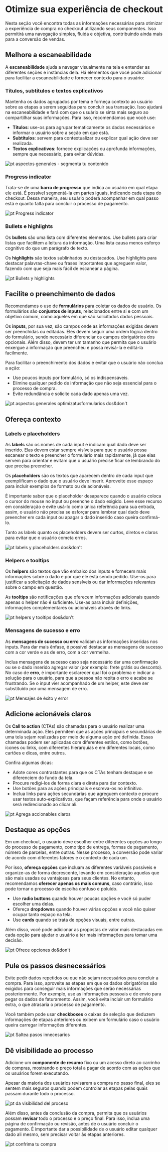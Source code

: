 # Otimize sua experiência de checkout

Nesta seção você encontra todas as informações necessárias para otimizar a experiência de compra no checkout utilizando seus componentes. Isso permitirá uma navegação simples, fluida e objetiva, contribuindo ainda mais para a conversão de vendas.

## Melhore a escaneabilidade

A **escaneabilidade** ajuda a navegar visualmente na tela e entender as diferentes seções e instâncias dela. Há elementos que você pode adicionar para facilitar a escaneabilidade e fornecer contexto para o usuário:

### Títulos, subtítulos e textos explicativos

Mantenha os dados agrupados por tema e forneça contexto ao usuário sobre as etapas a serem seguidas para concluir sua transação. Isso ajudará na escaneabilidade e fará com que o usuário se sinta mais seguro ao compartilhar suas informações. Para isso, recomendamos que você use:

* **Títulos**: use-os para agrupar tematicamente os dados necessários e informar o usuário sobre a seção em que está.
* **Subtítulos**: servem para contextualizar ou explicar qual ação deve ser realizada.
* **Textos explicativos**: fornece explicações ou aprofunda informações, sempre que necessário, para evitar dúvidas.

![pt aspectos generales - segmenta tu contenido](/images/best-practices-guide/PortAspectosGeneralesSegmentaTuContenido.png)

### Progress indicator

Trata-se de uma **barra de progresso** que indica ao usuário em qual etapa ele está. É possível segmentá-la em partes iguais, indicando cada etapa do checkout. Dessa maneira, seu usuário poderá acompanhar em qual passo está e quanto falta para concluir o processo de pagamento.

![pt Progress indicator](/images/best-practices-guide/PortCreaUnChoAgilProgressIndicator.png)

### Bullets e highlights

Os **bullets** são uma lista com diferentes elementos. Use bullets para criar listas que facilitem a leitura da informação. Uma lista causa menos esforço cognitivo do que um parágrafo de texto.

Os **highlights** são textos sublinhados ou destacados. Use highlights para destacar palavras-chave ou frases importantes que agreguem valor, fazendo com que seja mais fácil de escanear a página. 

![pt Bullets y highlights](/images/best-practices-guide/PortCreaUnChoAgilBulletsv2.png)


## Facilite o preenchimento de dados

Recomendamos o uso de **formulários** para coletar os dados de usuário. Os formulários são **conjuntos de inputs**, relacionados entre si e com um objetivo comum, como aqueles em que são solicitados dados pessoais.

Os **inputs**, por sua vez, são campos onde as informações exigidas devem ser preenchidas ou editadas. Eles devem seguir uma ordem lógica dentro do formulário, sendo necessário diferenciar os campos obrigatórios dos opcionais. Além disso, devem ter um tamanho que permita que o usuário enxergue a informação que preencheu e possa revisá-la e editá-la facilmente.

Para facilitar o preenchimento dos dados e evitar que o usuário não conclua a ação:

* Use poucos inputs por formulário, só os indispensáveis.
* Elimine qualquer pedido de informação que não seja essencial para o processo de compra.
* Evite redundância e solicite cada dado apenas uma vez.

![pt aspectos generales optimizatusformularios dos&don't](/images/best-practices-guide/PortAspectosGeneralesOptimizaTusFormulariosDoDont.png)

## Ofereça contexto

### Labels e placeholders

As **labels** são os nomes de cada input e indicam qual dado deve ser inserido. Elas devem estar sempre visíveis para que o usuário possa escanear o texto e preencher o formulário mais rapidamente, já que elas servem para orientar e evitam que o usuário precise ficar se lembrando do que precisa preencher. 

Os **placeholders** são os textos que aparecem dentro de cada input que exemplificam o dado que o usuário deve inserir. Aproveite esse espaço para incluir exemplos de formato ou de acionáveis. 

É importante saber que o placeholder desaparece quando o usuário coloca o cursor do mouse no input ou preenche o dado exigido. Leve esse recurso em consideração e evite usá-lo como única referência para sua entrada, assim, o usuário não precisa se esforçar para lembrar qual dado deve preencher em cada input ou apagar o dado inserido caso queira confirmá-lo.

Tanto as labels quanto os placeholders devem ser curtos, diretos e claros para evitar que o usuário cometa erros.

![pt labels y placeholders dos&don't](/images/best-practices-guide/PortAspectosGeneralesLabelsPlaceholdersDoDont.png)

### Helpers e tooltips

Os **helpers** são textos que vão embaixo dos inputs e fornecem mais informações sobre o dado e por que ele está sendo pedido. Use-os para justificar a solicitação de dados sensíveis ou dar informações relevantes sobre o campo em questão. 

As **tooltips** são notificações que oferecem informações adicionais quando apenas o helper não é suficiente. Use-as para incluir definições, informações complementares ou acionáveis através de links. 

![pt helpers y tooltips dos&don't](/images/best-practices-guide/PortAspectosGeneralesHelpersTooltipv2.png)

### Mensagens de sucesso e erro

As **mensagens de sucesso ou erro** validam as informações inseridas nos inputs. Para dar mais ênfase, é possível destacar as mensagens de sucesso com a cor verde e as de erro, com a cor vermelha. 

Inclua mensagens de sucesso caso seja necessário dar uma confirmação ou se o dado inserido agregar valor (por exemplo: frete grátis ou desconto). No caso de **erro**, é importante esclarecer qual foi o problema e indicar a solução para o usuário, para que a pessoa não repita o erro e acabe se frustrando. Se o input vier acompanhado de um helper, este deve ser substituído por uma mensagem de erro.
 
![pt Mensajes de éxito y error](/images/best-practices-guide/PortAspectosGeneralesMsjErrorDoDont.png)

## Adicione acionáveis claros

Os **Call to action** (CTAs) são chamadas para o usuário realizar uma determinada ação. Eles permitem que as ações principais e secundárias de uma tela sejam realizadas por meio de alguma ação pré definida. Essas chamadas  podem ser aplicadas com diferentes estilos, como botões, ícones ou links, com diferentes hierarquias e em diferentes locais, como cartões e dicas, entre outros.

Confira algumas dicas: 

* Adote cores contrastantes para que os CTAs tenham destaque e se diferenciem do fundo da tela.
* Procure redigi-los de forma clara e direta para dar contexto. 
* Use botões para as ações principais e escreva-os no infinitivo. 
* Inclua links para ações secundárias que agreguem contexto e procure usar textos auto-explicativos, que façam referência para onde o usuário será redirecionado ao clicar ali. 

![pt Agrega accionables claros](/images/best-practices-guide/PortAspectosGeneralesAccionablesClaros.png)

## Destaque as opções

Em um checkout, o usuário deve escolher entre diferentes opções ao longo do processo de pagamento, como tipo de entrega, formas de pagamento, número de parcelas, entre outras. Nesse processo, a conversão pode variar de acordo com diferentes fatores e o contexto de cada um.

Por isso, **ofereça opções** que incluam as diferentes variáveis possíveis e organize-as de forma decrescente, levando em consideração aquelas que são mais usadas ou vantajosas para seus clientes. No entanto, recomendamos **oferecer apenas os mais comuns**, caso contrário, isso pode tornar o processo de escolha confuso e poluído. 

* Use **radio buttons** quando houver poucas opções e você só puder escolher uma delas.
* Ofereça **dropdowns** quando houver várias opções e você não quiser ocupar tanto espaço na tela.
* Use **cards** quando se trata de opções visuais, entre outras.

Além disso, você pode adicionar as propostas de valor mais destacadas em cada opção para ajudar o usuário a ter mais informações para tomar uma decisão.

![pt Ofrece opciones do&don't](/images/best-practices-guide/PortAspectosGeneralesOfreceOpcionesDoDont.png)

## Pule os passos desnecessários

Evite pedir dados repetidos ou que não sejam necessários para concluir a compra. Para isso, aproveite as etapas em que os dados obrigatórios são exigidos para conseguir mais informações que serão necessárias posteriormente. Por exemplo, use as informações pessoais e de envio para pegar os dados de faturamento. Assim, você evita incluir um formulário extra, o que atrasaria o processo de pagamento. 

Você também pode usar **checkboxes** o caixas de seleção que deduzem informações de etapas anteriores ou exibem um formulário caso o usuário queira carregar informações diferentes.

![pt Saltea pasos innecesarios](/images/best-practices-guide/PortAspectosGeneralesSalteaPasosInnecesarios.png)

## Dê visibilidade ao processo

Adicione um **componente de resumo** fixo ou um acesso direto ao carrinho de compras, mostrando o preço total a pagar de acordo com as ações que os usuários forem executando.

Apesar da maioria dos usuários revisarem a compra no passo final, eles se sentem mais seguros quando podem controlar as etapas pelas quais passam durante todo o processo. 

![pt da visibilidad del proceso](/images/best-practices-guide/PortAspectosGeneralesVisibilidadDelProceso_V2.gif)

Além disso, antes da conclusão da compra, permita que os usuários possam **revisar** todo o processo e o preço final. Para isso, inclua uma página de confirmação ou revisão, antes de o usuário concluir o pagamento. É importante dar a possibilidade de o usuário editar qualquer dado ali mesmo, sem precisar voltar às etapas anteriores.

![pt confrima tu compra](/images/best-practices-guide/PortAspectosGeneralesConfirmaTuCompra_V2.gif)

